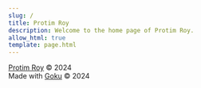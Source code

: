 ```yaml
---
slug: /
title: Protim Roy
description: Welcome to the home page of Protim Roy.
allow_html: true
template: page.html
---
```





<a href=https://protimroy.com>Protim Roy</a> &copy; 2024<br>
Made with <a href=https://github.com/sea-grass/goku>Goku</a> &copy; 2024
